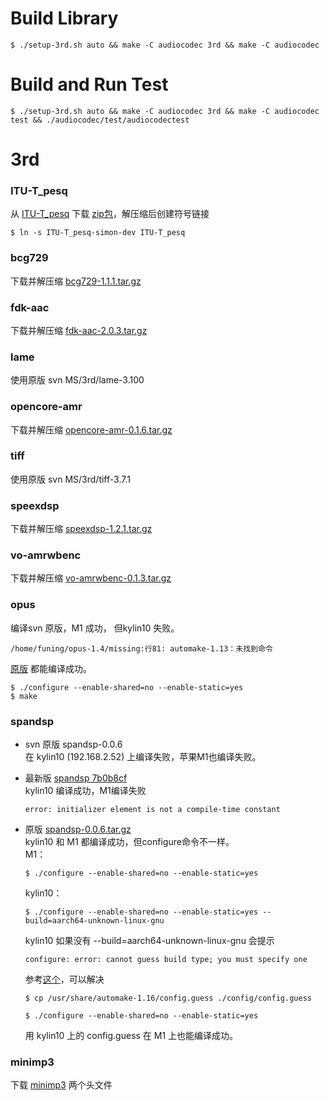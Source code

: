 # Build Library
```shell
$ ./setup-3rd.sh auto && make -C audiocodec 3rd && make -C audiocodec 
``` 
# Build and Run Test
```shell
$ ./setup-3rd.sh auto && make -C audiocodec 3rd && make -C audiocodec test && ./audiocodec/test/audiocodectest
``` 

# 3rd
### ITU-T_pesq
从 [ITU-T_pesq](https://github.com/simon-fu/ITU-T_pesq/tree/simon-dev) 下载 [zip包](https://codeload.github.com/simon-fu/ITU-T_pesq/zip/refs/heads/simon-dev)，解压缩后创建符号链接
```shell
$ ln -s ITU-T_pesq-simon-dev ITU-T_pesq
```  

### bcg729
下载并解压缩 [bcg729-1.1.1.tar.gz](https://gitlab.linphone.org/BC/public/bcg729/-/archive/1.1.1/bcg729-1.1.1.tar.gz) 

### fdk-aac
下载并解压缩 [fdk-aac-2.0.3.tar.gz](https://jaist.dl.sourceforge.net/project/opencore-amr/fdk-aac/fdk-aac-2.0.3.tar.gz)  

### lame
使用原版 svn MS/3rd/lame-3.100

### opencore-amr
下载并解压缩 [opencore-amr-0.1.6.tar.gz](https://jaist.dl.sourceforge.net/project/opencore-amr/opencore-amr/opencore-amr-0.1.6.tar.gz)  

### tiff
使用原版 svn MS/3rd/tiff-3.7.1

### speexdsp
下载并解压缩 [speexdsp-1.2.1.tar.gz](https://ftp.osuosl.org/pub/xiph/releases/speex/speexdsp-1.2.1.tar.gz)

### vo-amrwbenc
下载并解压缩 [vo-amrwbenc-0.1.3.tar.gz](https://jaist.dl.sourceforge.net/project/opencore-amr/vo-amrwbenc/vo-amrwbenc-0.1.3.tar.gz)  


### opus
编译svn 原版，M1 成功， 但kylin10 失败。
```
/home/funing/opus-1.4/missing:行81: automake-1.13：未找到命令
```
[原版](https://downloads.xiph.org/releases/opus/opus-1.4.tar.gz) 都能编译成功。
```shell
$ ./configure --enable-shared=no --enable-static=yes
$ make
```

### spandsp  

- svn 原版 spandsp-0.0.6   
  在 kylin10 (192.168.2.52) 上编译失败，苹果M1也编译失败。  

- 最新版 [spandsp 7b0b8cf](https://github.com/freeswitch/spandsp/commit/7b0b8cf3d42b725405bcc63145de5e280265ce4e)   
  kylin10 编译成功，M1编译失败
    ```
    error: initializer element is not a compile-time constant
    ```
- 原版 [spandsp-0.0.6.tar.gz](https://src.fedoraproject.org/lookaside/pkgs/spandsp/spandsp-0.0.6.tar.gz/897d839516a6d4edb20397d4757a7ca3/spandsp-0.0.6.tar.gz)   
  kylin10 和 M1 都编译成功，但configure命令不一样。  
  M1： 
    ```shell  
    $ ./configure --enable-shared=no --enable-static=yes 
    ```

  
  kylin10：    
    ```shell
    $ ./configure --enable-shared=no --enable-static=yes --build=aarch64-unknown-linux-gnu
    ```
  kylin10 如果没有 --build=aarch64-unknown-linux-gnu 会提示
    ```shell
    configure: error: cannot guess build type; you must specify one
    ```
  参考[这个](https://stackoverflow.com/questions/4810996/how-to-resolve-configure-guessing-build-type-failure)，可以解决
    ```shell
    $ cp /usr/share/automake-1.16/config.guess ./config/config.guess

    $ ./configure --enable-shared=no --enable-static=yes
    ```
  用 kylin10 上的 config.guess 在 M1 上也能编译成功。

### minimp3
下载 [minimp3](https://github.com/lieff/minimp3) 两个头文件 


